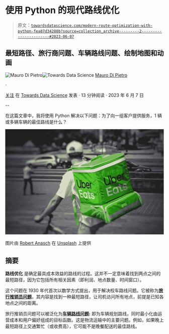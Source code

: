 # 使用 Python 的现代路线优化

> 原文：[`towardsdatascience.com/modern-route-optimization-with-python-fea87d34288b?source=collection_archive---------2-----------------------#2023-06-07`](https://towardsdatascience.com/modern-route-optimization-with-python-fea87d34288b?source=collection_archive---------2-----------------------#2023-06-07)

## 最短路径、旅行商问题、车辆路线问题、绘制地图和动画

[](https://maurodp.medium.com/?source=post_page-----fea87d34288b--------------------------------)![Mauro Di Pietro](https://maurodp.medium.com/?source=post_page-----fea87d34288b--------------------------------)[](https://towardsdatascience.com/?source=post_page-----fea87d34288b--------------------------------)![Towards Data Science](https://towardsdatascience.com/?source=post_page-----fea87d34288b--------------------------------) [Mauro Di Pietro](https://maurodp.medium.com/?source=post_page-----fea87d34288b--------------------------------)

·

[关注](https://medium.com/m/signin?actionUrl=https%3A%2F%2Fmedium.com%2F_%2Fsubscribe%2Fuser%2F44a176cd070a&operation=register&redirect=https%3A%2F%2Ftowardsdatascience.com%2Fmodern-route-optimization-with-python-fea87d34288b&user=Mauro+Di+Pietro&userId=44a176cd070a&source=post_page-44a176cd070a----fea87d34288b---------------------post_header-----------) 在 [Towards Data Science](https://towardsdatascience.com/?source=post_page-----fea87d34288b--------------------------------) 发表 · 13 分钟阅读 · 2023 年 6 月 7 日 [](https://medium.com/m/signin?actionUrl=https%3A%2F%2Fmedium.com%2F_%2Fvote%2Ftowards-data-science%2Ffea87d34288b&operation=register&redirect=https%3A%2F%2Ftowardsdatascience.com%2Fmodern-route-optimization-with-python-fea87d34288b&user=Mauro+Di+Pietro&userId=44a176cd070a&source=-----fea87d34288b---------------------clap_footer-----------)

--

[](https://medium.com/m/signin?actionUrl=https%3A%2F%2Fmedium.com%2F_%2Fbookmark%2Fp%2Ffea87d34288b&operation=register&redirect=https%3A%2F%2Ftowardsdatascience.com%2Fmodern-route-optimization-with-python-fea87d34288b&source=-----fea87d34288b---------------------bookmark_footer-----------)

在这篇文章中，我将使用 Python 解决以下问题：为了向一组客户提供服务，1 辆或多辆车辆的最佳路线是什么？

![](img/9f53173e6217b1a3283583fa432e80f1.png)

图片由 [Robert Anasch](https://unsplash.com/@diesektion?utm_source=medium&utm_medium=referral) 在 [Unsplash](https://unsplash.com/?utm_source=medium&utm_medium=referral) 上提供

## 摘要

**路线优化** 是确定最具成本效益的路线的过程。这并不一定意味着找到两点之间的最短路径，因为它包括所有相关因素（即利润、地点数量、时间窗口）。

这个问题在 1930 年代首次以数学方式提出，用于解决校车路线问题。它被称为[**旅行推销员问题**](https://en.wikipedia.org/wiki/Travelling_salesman_problem)，其内容是找到一种最短路径，让司机访问所有地点，前提是已知各地点之间的距离。

旅行推销员问题可以被泛化为[**车辆路线问题**](https://en.wikipedia.org/wiki/Vehicle_routing_problem)**:** 即为车辆规划路线，同时最小化由运营成本和用户偏好组成的目标函数。这是物流运输中的主要问题。例如，如果晚上最短路径上交通繁忙（或收费高），它可能不是晚餐配送的最佳路线。
